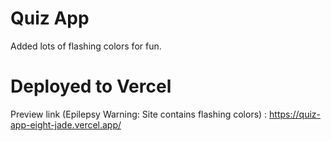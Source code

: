 # Quiz App

Added lots of flashing colors for fun.

# Deployed to Vercel

Preview link (Epilepsy Warning: Site contains flashing colors) : https://quiz-app-eight-jade.vercel.app/
